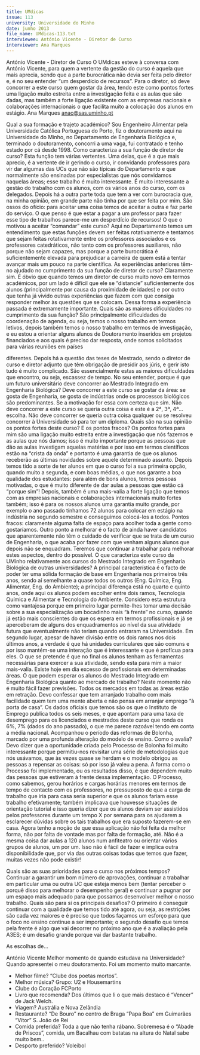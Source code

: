 ```yaml
---
title: UMdicas
issue: 113
university: Universidade do Minho
date: junho 2013
file_name: UMdicas-113.txt
interviewee: António Vicente - Diretor de Curso
interviewer: Ana Marques
---
```


António Vicente - Diretor de Curso
O UMdicas esteve à conversa com António Vicente,
para quem a vertente da gestão do curso é aquela
que mais aprecia, sendo que a parte burocrática não
devia ser feita pelo diretor e, é no seu entender “um
desperdício de recursos”. Para o diretor, só deve concorrer a este curso quem gostar da área, tendo este
como pontos fortes uma ligação muito estreita entre
a investigação feita e as aulas que são dadas, mas
também a forte ligação existente com as empresas
nacionais e colaborações internacionais o que facilita
muito a colocação dos alunos em estágio.
Ana Marques
anac@sas.uminho.pt

Qual a sua formação e trajeto académico?
Sou Engenheiro Alimentar pela Universidade Católica
Portuguesa do Porto, fiz o doutoramento aqui na Universidade do Minho, no Departamento de Engenharia Biológica e, terminado o doutoramento, concorri
a uma vaga, fui contratado e tenho estado por cá
desde 1998.
Como caracteriza a sua função de diretor de
curso?
Esta função tem várias vertentes. Uma delas, que é a
que mais aprecio, é a vertente de ir gerindo o curso,
ir convidando professores para vir dar algumas das
UCs que não são típicas do Departamento e que normalmente são ensinadas por especialistas que nós
convidamos naquelas áreas; esse trabalho é muito
interessante. É muito interessante a gestão do trabalho com os alunos, com os vários anos do curso,
com os delegados. Depois há a outra parte toda que
tem a ver com burocracia que, na minha opinião, em
grande parte não tinha por que ser feita por mim.
São ossos do ofício: para aceitar uma coisa temos de
aceitar a outra e faz parte do serviço. O que penso é
que estar a pagar a um professor para fazer esse tipo
de trabalhos parece-me um desperdício de recursos!
O que o motivou a aceitar “comandar” este
curso?
Aqui no Departamento temos um entendimento que
estas funções devem ser feitas rotativamente e tentamos que sejam feitas rotativamente entre os professores associados e os professores catedráticos,
não tanto com os professores auxiliares, não porque
não sejam capazes, mas porque a parte burocrática
é suficientemente elevada para prejudicar a carreira
de quem está a tentar avançar mais um pouco na
parte científica.
As experiências anteriores têm-no ajudado
no cumprimento da sua função de diretor de
curso?
Claramente sim. É óbvio que quando temos um diretor de curso muito novo em termos académicos,
por um lado é difícil que ele se “distancie” suficientemente dos alunos (principalmente por causa
da proximidade de idades) e por outro que tenha já
vivido outras experiências que fazem com que consiga responder melhor às questões que se colocam.
Dessa forma a experiência passada é extremamente
importante.
Quais são as maiores dificuldades no cumprimento da sua função?
São principalmente dificuldades de coordenação de
agenda, ou seja, temos o nosso trabalho em termos
letivos, depois também temos o nosso trabalho em
termos de investigação, e eu estou a orientar alguns
alunos de Doutoramento inseridos em projetos financiados e aos quais é preciso dar resposta, onde
somos solicitados para várias reuniões em países

diferentes. Depois há a questão das teses de Mestrado, sendo o diretor de curso e diretor adjunto que
têm obrigação de presidir aos júris, e gerir isto tudo
é muito complicado. São essencialmente estas as
maiores dificuldades que encontro, ou seja, escassez de tempo.
No seu entender, porque é que um futuro universitário deve concorrer ao Mestrado Integrado em Engenharia Biológica?
Deve concorrer a este curso se gostar da área: se
gosta de Engenharia, se gosta de indústrias onde
os processos biológicos são predominantes. Se a
motivação for essa com certeza que sim. Não deve
concorrer a este curso se queria outra coisa e este é
a 2ª, 3ª, 4ª… escolha. Não deve concorrer se queria
outra coisa qualquer ou se resolveu concorrer à Universidade só para ter um diploma.
Quais são na sua opinião os pontos fortes deste curso? E os pontos fracos?
Os pontos fortes para mim são uma ligação muito
estreita entre a investigação que nós fazemos e as
aulas que nós damos; isso é muito importante porque as pessoas que dão as aulas investigam aquelas
matérias e por isso em termos científicos estão na
“crista da onda” e portanto é uma garantia de que os
alunos receberão as últimas novidades sobre aquele
determinado assunto. Depois temos tido a sorte de
ter alunos em que o curso foi a sua primeira opção,
quando muito a segunda, e com boas médias, o que
nos garante a boa qualidade dos estudantes: para
além de bons alunos, temos pessoas motivadas, o
que é muito diferente de dar aulas a pessoas que estão cá “porque sim”! Depois, também é uma mais-valia a forte ligação que temos com as empresas
nacionais e colaborações internacionais muito fortes
também; isso é para os nossos alunos uma garantia
muito grande, por exemplo o ano passado tínhamos
72 alunos para colocar em estágio na indústria no
segundo semestre e conseguimos colocá-los a todos.
Pontos fracos: claramente alguma falta de espaço
para acolher toda a gente como gostaríamos. Outro
ponto a melhorar é o facto de ainda haver candidatos que aparentemente não têm o cuidado de verificar que se trata de um curso de Engenharia, o que
acaba por fazer com que venham alguns alunos que
depois não se enquadram. Teremos que continuar a
trabalhar para melhorar estes aspectos, dentro do
possível.
O que caracteriza este curso da UMinho relativamente aos cursos do Mestrado Integrado
em Engenharia Biológica de outras universidades?
A principal característica é o facto de poder ter uma
sólida formação de base em Engenharia nos primeiros três anos, sendo aí semelhante a quase todos os
outros (Eng. Química, Eng. Alimentar, Eng. do Ambiente); a principal diferença está no quarto e quinto
anos, onde aqui os alunos podem escolher entre dois
ramos, Tecnologia Química e Alimentar e Tecnologia
do Ambiente. Considero esta estrutura como vantajosa porque em primeiro lugar permite-lhes tomar uma
decisão sobre a sua especialização um bocadinho
mais “à frente” no curso, quando já estão mais conscientes do que os espera em termos profissionais e
já se aperceberam de alguns dos enquadramentos
ao nível da sua atividade futura que eventualmente
não teriam quando entraram na Universidade. Em
segundo lugar, apesar de haver divisão entre os dois
ramos nos dois últimos anos, a verdade é que há
unidades curriculares que são comuns e por isso
mantém-se uma interação que é interessante e que
é profícua para eles. O que se pretende é que no
final os alunos tenham as ferramentas necessárias
para exercer a sua atividade, sendo esta para mim a
maior mais-valia.
Existe hoje em dia excesso de profissionais
em determinadas áreas. O que podem esperar os alunos do Mestrado Integrado em
Engenharia Biológica quanto ao mercado de
trabalho?
Neste momento não é muito fácil fazer previsões.
Todos os mercados em todas as áreas estão em retração. Devo confessar que tem arranjado trabalho
com mais facilidade quem tem uma mente aberta e
não pensa em arranjar emprego “à porta de casa”.
Os dados oficiais que temos são os que o Instituto de
Emprego publica todos os seis meses, e que apontam para uma taxa de desemprego para os licenciados e mestrados deste curso que ronda os 6%, 7%
(dados do ano passado), o que me parece razoável
tendo em conta a média nacional.
Acompanhou o período das reformas de Bolonha, marcado por uma profunda alteração do
modelo de ensino. Como o avalia?
Devo dizer que a oportunidade criada pelo Processo
de Bolonha foi muito interessante porque permitiu-nos revisitar uma série de metodologias que nós
usávamos, que às vezes quase se herdam e o modelo obrigou as pessoas a repensar as coisas: só por
isso já valeu a pena. A forma como o Processo foi
implementado, ou os resultados disso, é que dependem muito das pessoas que estiveram à frente dessa
implementação. O Processo, como sabemos, gerou
horários e cargas horárias menores em termos de
tempo de contacto com os professores, no pressuposto de que a carga de trabalho que iria para casa
seria superior e que os alunos fariam esse trabalho
efetivamente; também implicava que houvesse situações de orientação tutorial e isso queria dizer que
os alunos deviam ser assistidos pelos professores
durante um tempo X por semana para os ajudarem
a esclarecer dúvidas sobre os tais trabalhos que era
suposto fazerem-se em casa. Agora tenho a noção
de que essa aplicação não foi feita da melhor forma,
não por falta de vontade mas por falta de formação,
até. Não é a mesma coisa dar aulas a 120 alunos
num anfiteatro ou orientar vários grupos de alunos,
um por um. Isso não é fácil de fazer e implica outra
disponibilidade que, por via das outras coisas todas
que temos que fazer, muitas vezes não pode existir!

Quais são as suas prioridades para o curso
nos próximos tempos?
Continuar a garantir um bom número de aprovações,
continuar a trabalhar em particular uma ou outra UC
que esteja menos bem (tentar perceber o porquê disso para melhorar o desempenho geral) e continuar
a pugnar por um espaço mais adequado para que
possamos desenvolver melhor o nosso trabalho.
Quais são para si os principais desafios?
O primeiro é conseguir continuar com a qualidade
que temos tido até agora, ou seja, as restrições são
cada vez maiores e é preciso que todos façamos um
esforço para que o foco no ensino continue a ser
importante; o segundo desafio que temos pela frente
é algo que vai decorrer no próximo ano que é a avaliação pela A3ES; é um desafio grande porque vai
dar bastante trabalho.

As escolhas de...

António Vicente
Melhor momento de quando estudava na Universidade?
Quando apresentei o meu doutoramento. Foi um momento muito marcante.
- Melhor filme?
“Clube dos poetas mortos”.
- Melhor música?
Grupo: U2 e Housemartins
- Clube do Coração
FCPorto
- Livro que recomenda?
Dos últimos que li o que mais destaco é “Vencer”
de Jack Welch.
- Viagem?
Austrália e Nova Zelândia
- Restaurante?
“De Bouro” no centro de Braga
“Papa Boa” em Guimarães
“Vítor” S. João de Rei
- Comida preferida?
Toda a que não tenha rábano. Sobremesa é o “Abade
de Priscos”, comida, um Bacalhau com batatas na
altura do Natal sabe muito bem..
- Desporto preferido?
Voleibol



